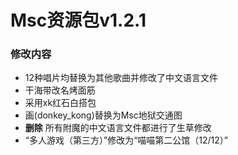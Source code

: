 # Msc资源包v1.2.1

### 修改内容

- 12种唱片均替换为其他歌曲并修改了中文语言文件
- 干海带改名烤面筋
- 采用xk红石白搭包
- 画(donkey_kong)替换为Msc地狱交通图
- **删除** 所有附魔的中文语言文件都进行了生草修改
- “多人游戏（第三方）”修改为“喵喵第二公馆（12/12）”